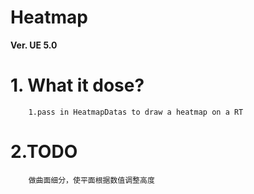 # Heatmap

**Ver. UE 5.0**

# 1. What it dose? 
        1.pass in HeatmapDatas to draw a heatmap on a RT

# 2.TODO 
        做曲面细分，使平面根据数值调整高度
